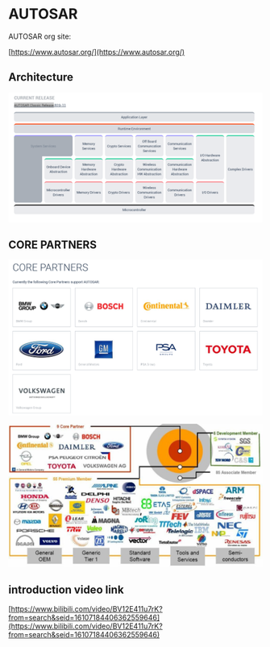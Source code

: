 # AUTOSAR

AUTOSAR org site:

[https://www.autosar.org/](https://www.autosar.org/)

## Architecture

![](../../.gitbook/assets/pi-zhu-20200423-004403autosar-classic-release.png)

## CORE PARTNERS

![](../../.gitbook/assets/pi-zhu-20200423-025408core-partners.png)

![](../../.gitbook/assets/e0e794e9a9bb18bb80545df07f83e18b.jpg)

## introduction video link

[https://www.bilibili.com/video/BV12E411u7rK?from=search&seid=16107184406362559646](https://www.bilibili.com/video/BV12E411u7rK?from=search&seid=16107184406362559646)



